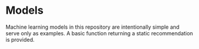 # Models

Machine learning models in this repository are intentionally simple and serve only as examples.  A basic function returning a static recommendation is provided.
